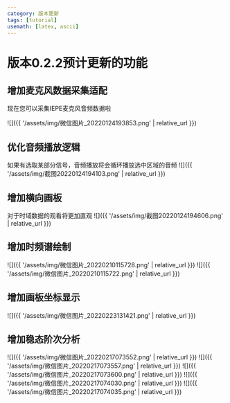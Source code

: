 ```yaml
---
category: 版本更新
tags: [tutorial]
usemath: [latex, ascii]
---
```

# 版本0.2.2预计更新的功能
## 增加麦克风数据采集适配
现在您可以采集IEPE麦克风音频数据啦

![]({{ '/assets/img/微信图片_20220124193853.png' | relative_url }})

## 优化音频播放逻辑
如果有选取某部分信号，音频播放将会循环播放选中区域的音频
![]({{ '/assets/img/截图20220124194103.png' | relative_url }})

## 增加横向画板
对于时域数据的观看将更加直观
![]({{ '/assets/img/截图20220124194606.png' | relative_url }})

## 增加时频谱绘制
![]({{ '/assets/img/微信图片_20220210115728.png' | relative_url }})
![]({{ '/assets/img/微信图片_20220210115722.png' | relative_url }})

## 增加画板坐标显示
![]({{ '/assets/img/微信图片_20220223131421.png' | relative_url }})

## 增加稳态阶次分析

![]({{ '/assets/img/微信图片_20220217073552.png' | relative_url }})
![]({{ '/assets/img/微信图片_20220217073557.png' | relative_url }})
![]({{ '/assets/img/微信图片_20220217073600.png' | relative_url }})
![]({{ '/assets/img/微信图片_20220217074030.png' | relative_url }})
![]({{ '/assets/img/微信图片_20220217074035.png' | relative_url }})
